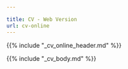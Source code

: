 ```yaml
---

title: CV - Web Version
url: cv-online
---
```

<!--  -->
{{% include "_cv_online_header.md" %}}
<!--  -->
{{% include "_cv_body.md" %}}
